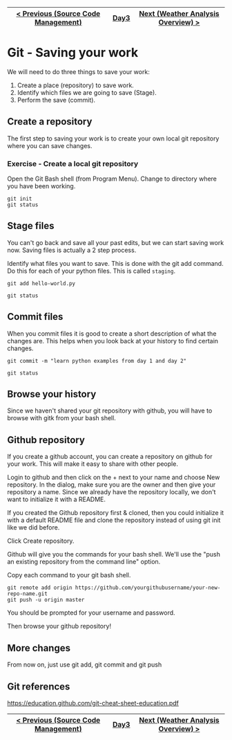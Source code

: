 |[< Previous (Source Code Management)](../Day2/GitOverview.md) | [Day3](../README.md)| [Next (Weather Analysis Overview) >](WeatherAnalysisOverview.md) |
|----|----|----|
# Git - Saving your work

We will need to do three things to save your work:
1) Create a place (repository) to save work.
2) Identify which files we are going to save (Stage).
3) Perform the save (commit).

## Create a repository

The first step to saving your work is to create your own local git repository where you can save changes.

### Exercise - Create a local git repository

Open the Git Bash shell (from Program Menu).
Change to directory where you have been working.
```
git init
git status
```

## Stage files

You can't go back and save all your past edits, but we can start saving work now.
Saving files is actually a 2 step process.

Identify what files you want to save. This is done with the git add command. Do this for each of your python files. This is called ```staging```.

```
git add hello-world.py

git status
```

## Commit files

When you commit files it is good to create a short description of what the changes are. This helps when you look back at your history to find certain changes.

```
git commit -m "learn python examples from day 1 and day 2"

git status
```

## Browse your history

Since we haven't shared your git repository with github, you will have to browse with gitk from your bash shell.

## Github repository

If you create a github account, you can create a repository on github for your work. This will make it easy to share with other people.

Login to github and then click on the + next to your name and choose New repository.
In the dialog, make sure you are the owner and then give your repository a name. 
Since we already have the repository locally, we don't want to initialize it with a README.

If you created the Github repository first & cloned, then you could initialize it with a default README file and clone the repository instead of using git init like we did before.

Click Create repository.

Github will give you the commands for your bash shell. We'll use the "push an existing repository from the command line" option.

Copy each command to your git bash shell.

```
git remote add origin https://github.com/yourgithubusername/your-new-repo-name.git
git push -u origin master
```

You should be prompted for your username and password.

Then browse your github repository!

## More changes

From now on, just use git add, git commit and git push
## Git references
https://education.github.com/git-cheat-sheet-education.pdf

|[< Previous (Source Code Management)](../Day2/GitOverview.md) | [Day3](../README.md)| [Next (Weather Analysis Overview) >](WeatherAnalysisOverview.md) |
|----|----|----|
